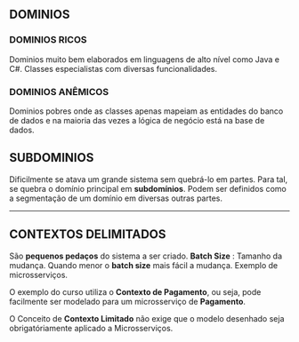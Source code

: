 ## DOMINIOS

### DOMINIOS RICOS
 Dominios muito bem elaborados em linguagens de alto nível como Java e C#. Classes especialistas com diversas funcionalidades.

### DOMINIOS ANÊMICOS
Dominios pobres onde as classes apenas mapeiam as entidades do banco de dados e na maioria das vezes a lógica de negócio está na base de dados.

## SUBDOMINIOS
 Dificilmente se atava um grande sistema sem quebrá-lo em partes. 
 Para tal, se quebra o domínio principal em **subdomínios**.
 Podem ser definidos como a segmentação de um domínio em diversas outras partes.

---

## CONTEXTOS DELIMITADOS
 São __pequenos pedaços__ do sistema a ser criado. 
 __Batch Size__ : Tamanho da mudança.
 Quando menor o __batch size__ mais fácil a mudança. Exemplo de microsserviços. 

O exemplo do curso utiliza o **Contexto de Pagamento**, ou seja, pode facilmente ser modelado para um microsserviço de __**Pagamento**__.

 O Conceito de **Contexto Limitado** não exige que o modelo desenhado seja obrigatóriamente aplicado a Microsserviços.
